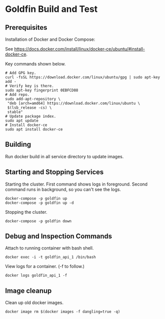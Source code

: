 # Goldfin Build and Test

## Prerequisites

Installation of Docker and Docker Compose:

See https://docs.docker.com/install/linux/docker-ce/ubuntu/#install-docker-ce. 

Key commands shown below. 
```
# Add GPG key. 
curl -fsSL https://download.docker.com/linux/ubuntu/gpg | sudo apt-key add -
# Verify key is there. 
sudo apt-key fingerprint 0EBFCD88
# Add repo.
sudo add-apt-repository \
 "deb [arch=amd64] https://download.docker.com/linux/ubuntu \
 $(lsb_release -cs) \
 stable"
# Update package index.
sudo apt update
# Install docker-ce
sudo apt install docker-ce
```

## Building 

Run docker build in all service directory to update images.

## Starting and Stopping Services

Starting the cluster.   First command shows logs in foreground.  Second 
command runs in background, so you can't see the logs. 
```
docker-compose -p goldfin up
docker-compose -p goldfin up -d
```

Stopping the cluster. 
```
docker-compose -p goldfin down
```

## Debug and Inspection Commands

Attach to running container with bash shell.
```
docker exec -i -t goldfin_api_1 /bin/bash
```

View logs for a container. (-f to follow.)
```
docker logs goldfin_api_1 -f
```

## Image cleanup

Clean up old docker images.
```
docker image rm $(docker images -f dangling=true -q)
```
